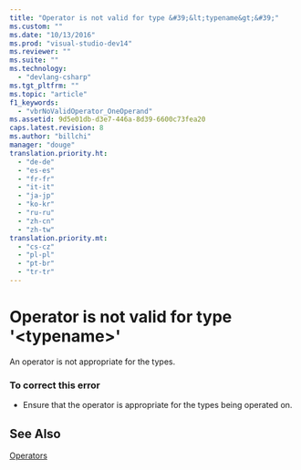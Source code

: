 ```yaml
---
title: "Operator is not valid for type &#39;&lt;typename&gt;&#39;"
ms.custom: ""
ms.date: "10/13/2016"
ms.prod: "visual-studio-dev14"
ms.reviewer: ""
ms.suite: ""
ms.technology: 
  - "devlang-csharp"
ms.tgt_pltfrm: ""
ms.topic: "article"
f1_keywords: 
  - "vbrNoValidOperator_OneOperand"
ms.assetid: 9d5e01db-d3e7-446a-8d39-6600c73fea20
caps.latest.revision: 8
ms.author: "billchi"
manager: "douge"
translation.priority.ht: 
  - "de-de"
  - "es-es"
  - "fr-fr"
  - "it-it"
  - "ja-jp"
  - "ko-kr"
  - "ru-ru"
  - "zh-cn"
  - "zh-tw"
translation.priority.mt: 
  - "cs-cz"
  - "pl-pl"
  - "pt-br"
  - "tr-tr"
---
```

# Operator is not valid for type &#39;&lt;typename&gt;&#39;
An operator is not appropriate for the types.  
  
### To correct this error  
  
-   Ensure that the operator is appropriate for the types being operated on.  
  
## See Also  
 [Operators](../Topic/Operators%20\(Visual%20Basic\).md)